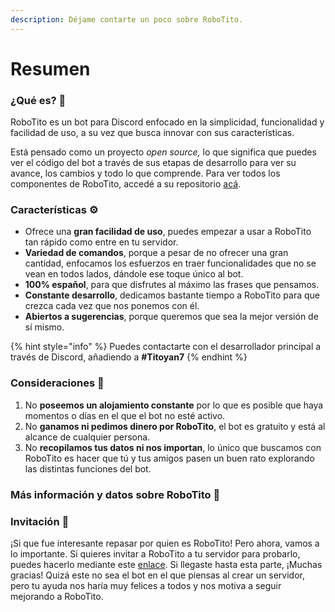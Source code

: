 ```yaml
---
description: Déjame contarte un poco sobre RoboTito.
---
```


# Resumen

### ¿Qué es? 🤔 

RoboTito es un bot para Discord enfocado en la simplicidad, funcionalidad y facilidad de uso, a su vez que busca innovar con sus características.  
  
Está pensado como un proyecto _open source,_ lo que significa que puedes ver el código del bot a través de sus etapas de desarrollo para ver su avance, los cambios y todo lo que comprende. Para ver todos los componentes de RoboTito, accedé a su repositorio [acá](https://github.com/Ti7oyan/RoboTito).

### Características ⚙ 

* Ofrece una **gran facilidad de uso**, puedes empezar a usar a RoboTito tan rápido como entre en tu servidor.
* **Variedad de comandos**, porque a pesar de no ofrecer una gran cantidad, enfocamos los esfuerzos en traer funcionalidades que no se vean en todos lados, dándole ese toque único al bot.
* **100% español**, para que disfrutes al máximo las frases que pensamos.
* **Constante desarrollo**, dedicamos bastante tiempo a RoboTito para que crezca cada vez que nos ponemos con él.
* **Abiertos a sugerencias**, porque queremos que sea la mejor versión de sí mismo.

{% hint style="info" %}
Puedes contactarte con el desarrollador principal a través de Discord, añadiendo a **\#Titoyan7**
{% endhint %}

### Consideraciones 📌 

1. No **poseemos un alojamiento constante** por lo que es posible que haya momentos o días en el que el bot no esté activo.
2. No **ganamos ni pedimos dinero por RoboTito**, el bot es gratuito y está al alcance de cualquier persona.
3. No **recopilamos tus datos ni nos importan**, lo único que buscamos con RoboTito es hacer que tú y tus amigos pasen un buen rato explorando las distintas funciones del bot.

### Más información y datos sobre RoboTito 📖 

### Invitación 🤖 

¡Si que fue interesante repasar por quien es RoboTito! Pero ahora, vamos a lo importante. Si quieres invitar a RoboTito a tu servidor para probarlo, puedes hacerlo mediante este [enlace](https://discord.com/api/oauth2/authorize?client_id=820819824669491210&permissions=8&scope=bot). Si llegaste hasta esta parte, ¡Muchas gracias! Quizá este no sea el bot en el que piensas al crear un servidor, pero tu ayuda nos haría muy felices a todos y nos motiva a seguir mejorando a RoboTito.


